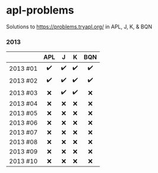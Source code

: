 # apl-problems
Solutions to https://problems.tryapl.org/ in APL, J, K, &amp; BQN

### 2013

|          | APL                | J                  | K                  | BQN                |
| ---      | :---:              | :---:              | :---:              | :---:              |
| 2013 #01 | :heavy_check_mark: | :heavy_check_mark: | :heavy_check_mark: | :heavy_check_mark: |
| 2013 #02 | :heavy_check_mark: | :heavy_check_mark: | :heavy_check_mark: | :heavy_check_mark: |
| 2013 #03 | :x:                | :heavy_check_mark: | :heavy_check_mark: | :x:                |
| 2013 #04 | :x:                | :x:                | :x:                | :x:                |
| 2013 #05 | :x:                | :x:                | :x:                | :x:                |
| 2013 #06 | :x:                | :x:                | :x:                | :x:                |
| 2013 #07 | :x:                | :x:                | :x:                | :x:                |
| 2013 #08 | :x:                | :x:                | :x:                | :x:                |
| 2013 #09 | :x:                | :x:                | :x:                | :x:                |
| 2013 #10 | :x:                | :x:                | :x:                | :x:                |
